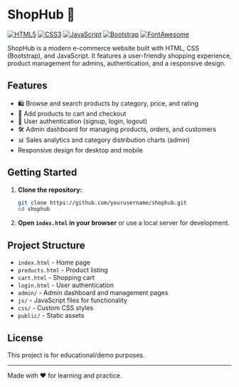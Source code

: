 # ShopHub 🛒

[![HTML5](https://img.shields.io/badge/HTML5-E34F26?logo=html5&logoColor=white)](https://developer.mozilla.org/docs/Web/HTML)
[![CSS3](https://img.shields.io/badge/CSS3-1572B6?logo=css3&logoColor=white)](https://developer.mozilla.org/docs/Web/CSS)
[![JavaScript](https://img.shields.io/badge/JavaScript-F7DF1E?logo=javascript&logoColor=black)](https://developer.mozilla.org/docs/Web/JavaScript)
[![Bootstrap](https://img.shields.io/badge/Bootstrap-7952B3?logo=bootstrap&logoColor=white)](https://getbootstrap.com/)
[![FontAwesome](https://img.shields.io/badge/Font%20Awesome-528DD7?logo=fontawesome&logoColor=white)](https://fontawesome.com/)

ShopHub is a modern e-commerce website built with HTML, CSS (Bootstrap), and JavaScript. It features a user-friendly shopping experience, product management for admins, authentication, and a responsive design.

## Features

- 🛍️ Browse and search products by category, price, and rating
- 🛒 Add products to cart and checkout
- 👤 User authentication (signup, login, logout)
- 🛠️ Admin dashboard for managing products, orders, and customers
- 📊 Sales analytics and category distribution charts (admin)
- Responsive design for desktop and mobile

## Getting Started

1. **Clone the repository:**
   ```sh
   git clone https://github.com/yourusername/shophub.git
   cd shophub
   ```

2. **Open `index.html` in your browser** or use a local server for development.

## Project Structure

- `index.html` - Home page
- `products.html` - Product listing
- `cart.html` - Shopping cart
- `login.html` - User authentication
- `admin/` - Admin dashboard and management pages
- `js/` - JavaScript files for functionality
- `css/` - Custom CSS styles
- `public/` - Static assets


## License

This project is for educational/demo purposes.

---

Made with ❤️ for learning and practice.
